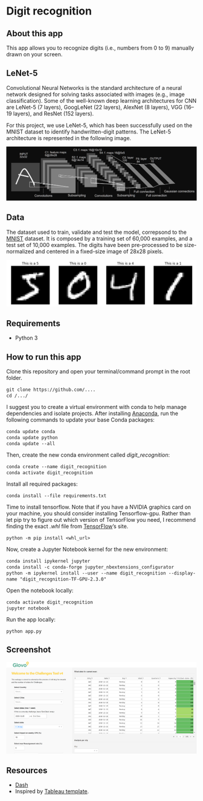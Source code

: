 # Digit recognition

## About this app

This app allows you to recognize digits (i.e., numbers from 0 to 9) manually drawn on your screen.

## LeNet-5

Convolutional Neural Networks is the standard architecture of a neural network designed for solving tasks associated with images (e.g., image classification). Some of the well-known deep learning architectures for CNN are LeNet-5 (7 layers), GoogLeNet (22 layers), AlexNet (8 layers), VGG (16–19 layers), and ResNet (152 layers). 

For this project, we use LeNet-5, which has been successfully used on the MNIST dataset to identify handwritten-digit patterns. The LeNet-5 architecture is represented in the following image.

![screenshot](img/lenet.png)

## Data

The dataset used to train, validate and test the model, correpsond to the [MNIST](http://yann.lecun.com/exdb/mnist/) dataset. 
It is composed by a training set of 60,000 examples, and a test set of 10,000 examples. 
The digits have been pre-processed to be size-normalized and centered in a fixed-size image of 28x28 pixels.

![screenshot](img/mnist.png)

## Requirements

* Python 3

## How to run this app

Clone this repository and open your terminal/command prompt in the root folder.
```
git clone https://github.com/....
cd /.../

```

I suggest you to create a virtual environment with conda to help manage dependencies and isolate projects. After installing [Anaconda](https://www.anaconda.com/products/individual), run the following commands to update your base Conda packages:
```
conda update conda
conda update python
conda update --all

```

Then, create the new conda environment called *digit_recognition*:

```
conda create --name digit_recognition
conda activate digit_recognition

```

Install all required packages:
```
conda install --file requirements.txt

```

Time to install tensorflow. Note that if you have a NVIDIA graphics card on your machine, you should consider installing Tensorflow-gpu. 
Rather than let pip try to figure out which version of TensorFlow you need, I recommend finding the exact *.whl* file from [TensorFlow](https://www.tensorflow.org/install/pip#package-location)’s site.
```
python -m pip install <whl_url>

```

Now, create a Jupyter Notebook kernel for the new environment:
```
conda install ipykernel jupyter
conda install -c conda-forge jupyter_nbextensions_configurator
python -m ipykernel install --user --name digit_recognition --display-name "digit_recognition-TF-GPU-2.3.0"

```

Open the notebook locally:
```
conda activate digit_recognition
jupyter notebook

```

Run the app locally:
```
python app.py

```

## Screenshot

![screenshot](img/screencapture.png)

## Resources

* [Dash](https://dash.plot.ly/)
* Inspired by [Tableau template](https://www.tableau.com/solutions/workbook/improve-patient-satisfaction-improving-cycle-time).
